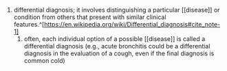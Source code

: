 1. differential diagnosis; it involves distinguishing a particular [[disease]] or condition from others that present with similar clinical features.^[https://en.wikipedia.org/wiki/Differential_diagnosis#cite_note-1]
	1. often, each individual option of a possible [[disease]] is called a differential diagnosis (e.g., acute bronchitis could be a differential diagnosis in the evaluation of a cough, even if the final diagnosis is common cold)